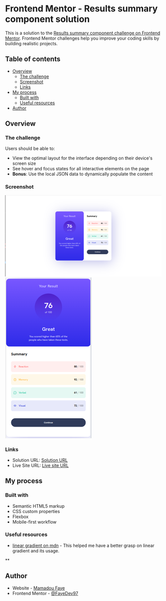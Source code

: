 # Frontend Mentor - Results summary component solution

This is a solution to the [Results summary component challenge on Frontend Mentor](https://www.frontendmentor.io/challenges/results-summary-component-CE_K6s0maV). Frontend Mentor challenges help you improve your coding skills by building realistic projects. 

## Table of contents

- [Overview](#overview)
  - [The challenge](#the-challenge)
  - [Screenshot](#screenshot)
  - [Links](#links)
- [My process](#my-process)
  - [Built with](#built-with)
  - [Useful resources](#useful-resources)
- [Author](#author)

## Overview

### The challenge

Users should be able to:

- View the optimal layout for the interface depending on their device's screen size
- See hover and focus states for all interactive elements on the page
- **Bonus**: Use the local JSON data to dynamically populate the content

### Screenshot

![Desktop](./desktop.png)
![Mobiless](./mobile.png)


### Links

- Solution URL: [Solution URL](https://www.frontendmentor.io/solutions/responsive-component-with-html-and-css-6tHeg09Tk1)
- Live Site URL: [Live site URL](https://ez-resultssummarycomp.netlify.app/)

## My process

### Built with

- Semantic HTML5 markup
- CSS custom properties
- Flexbox
- Mobile-first workflow



### Useful resources

- [linear gradient on mdn](https://developer.mozilla.org/en-US/docs/Web/CSS/gradient/linear-gradient ) - This helped me have a better grasp on linear gradient and its usage.

**

## Author

- Website - [Mamadou Faye](https://fayedev.com)
- Frontend Mentor - [@FayeDev97](https://www.https://www.frontendmentor.io/profile/FayeDev97)
